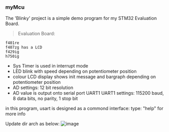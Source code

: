 ### myMcu
The 'Blinky' project is a simple demo program for my STM32 Evaluation Board.

>Evaluation Board:
```
f401re 
f407zg has a LCD
f429ig 
h750ig 
```
- Sys Timer is used in interrupt mode
- LED blink with speed depending on potentiometer position
- colour LCD display shows init message and bargraph depending on potentiometer position
- AD settings: 12 bit resolution
- AD value is output onto serial port UART1 
  UART1 settings: 115200 baud, 8 data bits, no parity, 1 stop bit

in this program, usart is designed as a commond interface:
type: "help" for more info

Update dir arch as below:
![image](https://github.com/spfanlost/myMcu/tree/master/doc/dir_arch.png)


